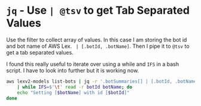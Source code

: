 # `jq` - Use `| @tsv` to get Tab Separated Values

Use the filter to collect array of values. In this case I am storing the
bot id and bot name of AWS Lex. ` | [.botId, .botName]`. Then I pipe it
to `@tsv` to get a tab separated values.

I found this really useful to iterate over using a while and `IFS` in a
bash script. I have to look into further but it is working now.

```bash
aws lexv2-models list-bots | jq -r '.botSummaries[] | [.botId, .botName] | @tsv' \
    | while IFS=$'\t' read -r botId botName; do
    echo "Setting [$botName] with id [$botId]"
done
```
